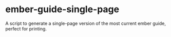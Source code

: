 # ember-guide-single-page
A script to generate a single-page version of the most current ember guide, perfect for printing.
